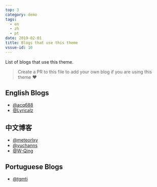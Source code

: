 ```yaml
---
top: 3
category: demo
tags:
  - en
  - zh
  - pt
date: 2019-02-01
title: Blogs that use this theme
vssue-id: 10
---
```


List of blogs that use this theme.

<!-- more -->

> Create a PR to this file to add your own blog if you are using this theme :heart:

## English Blogs

- [@acq688](https://amandaquint.com)
- [@Lyricalz](https://mikey.dev)

## 中文博客

- [@meteorlxy](https://www.meteorlxy.cn)
- [@yuchanns](https://www.yuchanns.xyz)
- [@W-Qing](https://www.sunburst.wang)

## Portuguese Blogs

- [@tgmti](https://tgmti.github.io/advpl/)
